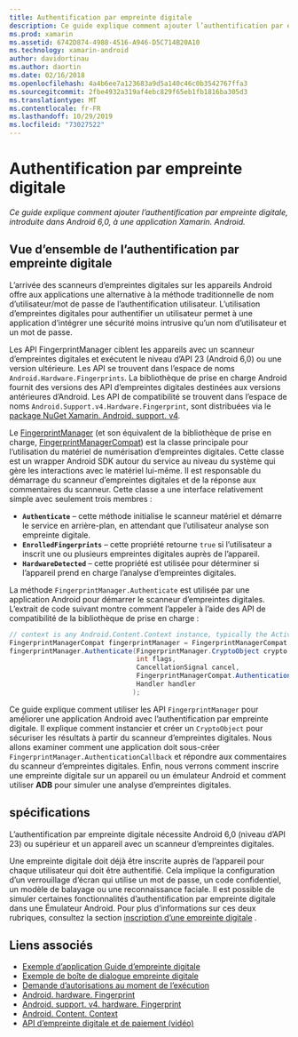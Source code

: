 ```yaml
---
title: Authentification par empreinte digitale
description: Ce guide explique comment ajouter l’authentification par empreinte digitale, introduite dans Android 6,0, à une application Xamarin. Android.
ms.prod: xamarin
ms.assetid: 6742D874-4988-4516-A946-D5C714B20A10
ms.technology: xamarin-android
author: davidortinau
ms.author: daortin
ms.date: 02/16/2018
ms.openlocfilehash: 4a4b6ee7a123683a9d5a140c46c0b3542767ffa3
ms.sourcegitcommit: 2fbe4932a319af4ebc829f65eb1fb1816ba305d3
ms.translationtype: MT
ms.contentlocale: fr-FR
ms.lasthandoff: 10/29/2019
ms.locfileid: "73027522"
---
```

# <a name="fingerprint-authentication"></a>Authentification par empreinte digitale

_Ce guide explique comment ajouter l’authentification par empreinte digitale, introduite dans Android 6,0, à une application Xamarin. Android._

## <a name="fingerprint-authentication-overview"></a>Vue d’ensemble de l’authentification par empreinte digitale

L’arrivée des scanneurs d’empreintes digitales sur les appareils Android offre aux applications une alternative à la méthode traditionnelle de nom d’utilisateur/mot de passe de l’authentification utilisateur. L’utilisation d’empreintes digitales pour authentifier un utilisateur permet à une application d’intégrer une sécurité moins intrusive qu’un nom d’utilisateur et un mot de passe.

Les API FingerprintManager ciblent les appareils avec un scanneur d’empreintes digitales et exécutent le niveau d’API 23 (Android 6,0) ou une version ultérieure. Les API se trouvent dans l’espace de noms `Android.Hardware.Fingerprints`. La bibliothèque de prise en charge Android fournit des versions des API d’empreintes digitales destinées aux versions antérieures d’Android. Les API de compatibilité se trouvent dans l’espace de noms `Android.Support.v4.Hardware.Fingerprint`, sont distribuées via le [package NuGet Xamarin. Android. support. v4](https://www.nuget.org/packages/Xamarin.Android.Support.v4/).

Le [FingerprintManager](https://developer.android.com/reference/android/hardware/fingerprint/FingerprintManager.html) (et son équivalent de la bibliothèque de prise en charge, [FingerprintManagerCompat](https://developer.android.com/reference/android/support/v4/hardware/fingerprint/FingerprintManagerCompat.html)) est la classe principale pour l’utilisation du matériel de numérisation d’empreintes digitales. Cette classe est un wrapper Android SDK autour du service au niveau du système qui gère les interactions avec le matériel lui-même. Il est responsable du démarrage du scanneur d’empreintes digitales et de la réponse aux commentaires du scanneur. Cette classe a une interface relativement simple avec seulement trois membres :

- **`Authenticate`** &ndash; cette méthode initialise le scanneur matériel et démarre le service en arrière-plan, en attendant que l’utilisateur analyse son empreinte digitale.
- **`EnrolledFingerprints`** &ndash; cette propriété retourne `true` si l’utilisateur a inscrit une ou plusieurs empreintes digitales auprès de l’appareil.
- **`HardwareDetected`** &ndash; cette propriété est utilisée pour déterminer si l’appareil prend en charge l’analyse d’empreintes digitales.

La méthode `FingerprintManager.Authenticate` est utilisée par une application Android pour démarrer le scanneur d’empreintes digitales. L’extrait de code suivant montre comment l’appeler à l’aide des API de compatibilité de la bibliothèque de prise en charge :

```csharp
// context is any Android.Content.Context instance, typically the Activity 
FingerprintManagerCompat fingerprintManager = FingerprintManagerCompat.From(context);
fingerprintManager.Authenticate(FingerprintManager.CryptoObject crypto,
                                int flags,
                                CancellationSignal cancel,
                                FingerprintManagerCompat.AuthenticationCallback callback,
                                Handler handler
                               );
```

Ce guide explique comment utiliser les API `FingerprintManager` pour améliorer une application Android avec l’authentification par empreinte digitale. Il explique comment instancier et créer un `CryptoObject` pour sécuriser les résultats à partir du scanneur d’empreintes digitales. Nous allons examiner comment une application doit sous-créer `FingerprintManager.AuthenticationCallback` et répondre aux commentaires du scanneur d’empreintes digitales. Enfin, nous verrons comment inscrire une empreinte digitale sur un appareil ou un émulateur Android et comment utiliser **ADB** pour simuler une analyse d’empreintes digitales.

## <a name="requirements"></a>spécifications

L’authentification par empreinte digitale nécessite Android 6,0 (niveau d’API 23) ou supérieur et un appareil avec un scanneur d’empreintes digitales. 

Une empreinte digitale doit déjà être inscrite auprès de l’appareil pour chaque utilisateur qui doit être authentifié. Cela implique la configuration d’un verrouillage d’écran qui utilise un mot de passe, un code confidentiel, un modèle de balayage ou une reconnaissance faciale. Il est possible de simuler certaines fonctionnalités d’authentification par empreinte digitale dans une Émulateur Android.  Pour plus d’informations sur ces deux rubriques, consultez la section [inscription d’une empreinte digitale](enrolling-fingerprint.md) . 

## <a name="related-links"></a>Liens associés

- [Exemple d’application Guide d’empreinte digitale](https://docs.microsoft.com/samples/xamarin/monodroid-samples/fingerprintguide)
- [Exemple de boîte de dialogue empreinte digitale](https://docs.microsoft.com/samples/xamarin/monodroid-samples/android-m-fingerprintdialog)
- [Demande d’autorisations au moment de l’exécution](https://developer.android.com/training/permissions/requesting.html)
- [Android. hardware. Fingerprint](https://developer.android.com/reference/android/hardware/fingerprint/package-summary.html)
- [Android. support. v4. hardware. Fingerprint](https://developer.android.com/reference/android/support/v4/hardware/fingerprint/package-summary.html)
- [Android. Content. Context](xref:Android.Content.Context)
- [API d’empreinte digitale et de paiement (vidéo)](https://youtu.be/VOn7VrTRlA4)
